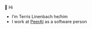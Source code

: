 👋 Hi
- I’m Terris Linenbach he/him
- I work at [PeerAI](https://peertechbio.com) as a software person
